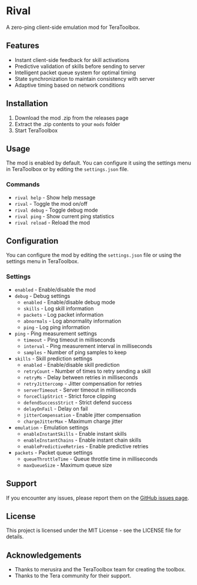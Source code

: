 # Rival

A zero-ping client-side emulation mod for TeraToolbox.

## Features

- Instant client-side feedback for skill activations
- Predictive validation of skills before sending to server
- Intelligent packet queue system for optimal timing
- State synchronization to maintain consistency with server
- Adaptive timing based on network conditions

## Installation

1. Download the mod .zip from the releases page
2. Extract the .zip contents to your `mods` folder
3. Start TeraToolbox

## Usage

The mod is enabled by default. You can configure it using the settings menu in TeraToolbox or by editing the `settings.json` file.

### Commands

- `rival help` - Show help message
- `rival` - Toggle the mod on/off
- `rival debug` - Toggle debug mode
- `rival ping` - Show current ping statistics
- `rival reload` - Reload the mod

## Configuration

You can configure the mod by editing the `settings.json` file or using the settings menu in TeraToolbox.

### Settings

- `enabled` - Enable/disable the mod
- `debug` - Debug settings
  - `enabled` - Enable/disable debug mode
  - `skills` - Log skill information
  - `packets` - Log packet information
  - `abnormals` - Log abnormality information
  - `ping` - Log ping information
- `ping` - Ping measurement settings
  - `timeout` - Ping timeout in milliseconds
  - `interval` - Ping measurement interval in milliseconds
  - `samples` - Number of ping samples to keep
- `skills` - Skill prediction settings
  - `enabled` - Enable/disable skill prediction
  - `retryCount` - Number of times to retry sending a skill
  - `retryMs` - Delay between retries in milliseconds
  - `retryJittercomp` - Jitter compensation for retries
  - `serverTimeout` - Server timeout in milliseconds
  - `forceClipStrict` - Strict force clipping
  - `defendSuccessStrict` - Strict defend success
  - `delayOnFail` - Delay on fail
  - `jitterCompensation` - Enable jitter compensation
  - `chargeJitterMax` - Maximum charge jitter
- `emulation` - Emulation settings
  - `enableInstantSkills` - Enable instant skills
  - `enableInstantChains` - Enable instant chain skills
  - `enablePredictiveRetries` - Enable predictive retries
- `packets` - Packet queue settings
  - `queueThrottleTime` - Queue throttle time in milliseconds
  - `maxQueueSize` - Maximum queue size

## Support

If you encounter any issues, please report them on the [GitHub issues page](https://github.com/merusira/Tera-Rival/issues).

## License

This project is licensed under the MIT License - see the LICENSE file for details.

## Acknowledgements

- Thanks to merusira and the TeraToolbox team for creating the toolbox.
- Thanks to the Tera community for their support.